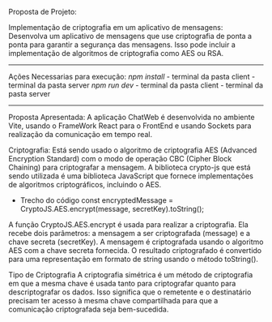 Proposta de Projeto:

Implementação de criptografia em um aplicativo de mensagens: Desenvolva um aplicativo de mensagens que use criptografia de ponta a ponta para garantir a segurança das mensagens. Isso pode incluir a implementação de algoritmos de criptografia como AES ou RSA.

-----------------------------------------------------------------------------------------------------

Ações Necessarias para execução: 
*npm install*
    -  terminal da pasta client
    -  terminal da pasta server
*npm run dev*
    -  terminal da pasta client
    -  terminal da pasta server

-----------------------------------------------------------------------------------------------------

Proposta Apresentada:
A aplicação ChatWeb é desenvolvida no ambiente Vite, usando o FrameWork React para o FrontEnd e usando Sockets para realização da comunicação
em tempo real.

Criptografia:
Está sendo usado o algoritmo de criptografia AES (Advanced Encryption Standard) com o modo de operação CBC (Cipher Block Chaining) para criptografar a mensagem. A biblioteca crypto-js que está sendo utilizada é uma biblioteca JavaScript que fornece implementações de algoritmos criptográficos, incluindo o AES.

- Trecho do código
const encryptedMessage = CryptoJS.AES.encrypt(message, secretKey).toString();

A função CryptoJS.AES.encrypt é usada para realizar a criptografia. Ela recebe dois parâmetros: a mensagem a ser criptografada (message) e a chave secreta (secretKey).
A mensagem é criptografada usando o algoritmo AES com a chave secreta fornecida. O resultado criptografado é convertido para uma representação em formato de string usando o método toString().

Tipo de Criptografia
A criptografia simétrica é um método de criptografia em que a mesma chave é usada tanto para criptografar quanto para descriptografar os dados. Isso significa que o remetente e o destinatário precisam ter acesso à mesma chave compartilhada para que a comunicação criptografada seja bem-sucedida.